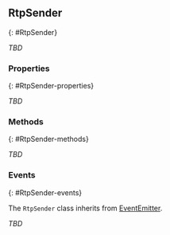 ## RtpSender
{: #RtpSender}

*TBD*


### Properties
{: #RtpSender-properties}

<section markdown="1">

*TBD*

</section>


### Methods
{: #RtpSender-methods}

<section markdown="1">

*TBD*

</section>


### Events
{: #RtpSender-events}

The `RtpSender` class inherits from [EventEmitter](https://nodejs.org/api/events.html#events_class_eventemitter).

<section markdown="1">

*TBD*

</section>
